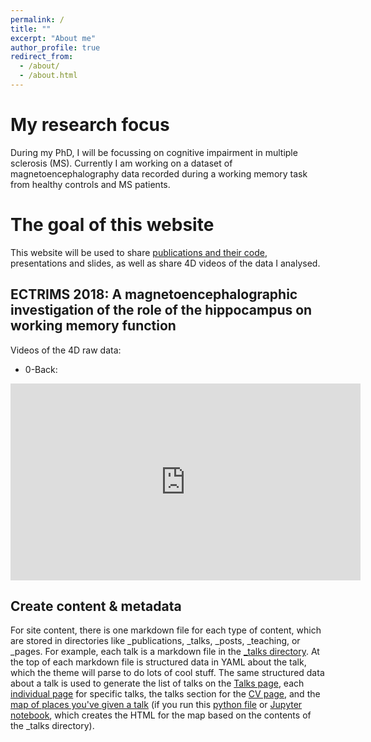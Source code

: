 ```yaml
---
permalink: /
title: ""
excerpt: "About me"
author_profile: true
redirect_from: 
  - /about/
  - /about.html
---
```


My research focus
======
During my PhD, I will be focussing on cognitive impairment in multiple sclerosis (MS). Currently I am working on a dataset of magnetoencephalography data recorded during a working memory task from healthy controls and MS patients. 


The goal of this website
======
This website will be used to share [publications and their code](https://lcosters.github.io/publications), presentations and slides, as well as share 4D videos of the data I analysed. 


ECTRIMS 2018: A magnetoencephalographic investigation of the role of the hippocampus on working memory function
------
Videos of the 4D raw data:
- 0-Back:
<iframe width="560" height="315" src="https://www.youtube.com/embed/vllfKJ0ZBdI" frameborder="0" allow="autoplay; encrypted-media" allowfullscreen></iframe>

Create content & metadata
------
For site content, there is one markdown file for each type of content, which are stored in directories like _publications, _talks, _posts, _teaching, or _pages. For example, each talk is a markdown file in the [_talks directory](https://github.com/academicpages/academicpages.github.io/tree/master/_talks). At the top of each markdown file is structured data in YAML about the talk, which the theme will parse to do lots of cool stuff. The same structured data about a talk is used to generate the list of talks on the [Talks page](https://academicpages.github.io/talks), each [individual page](https://academicpages.github.io/talks/2012-03-01-talk-1) for specific talks, the talks section for the [CV page](https://academicpages.github.io/cv), and the [map of places you've given a talk](https://academicpages.github.io/talkmap.html) (if you run this [python file](https://github.com/academicpages/academicpages.github.io/blob/master/talkmap.py) or [Jupyter notebook](https://github.com/academicpages/academicpages.github.io/blob/master/talkmap.ipynb), which creates the HTML for the map based on the contents of the _talks directory).


